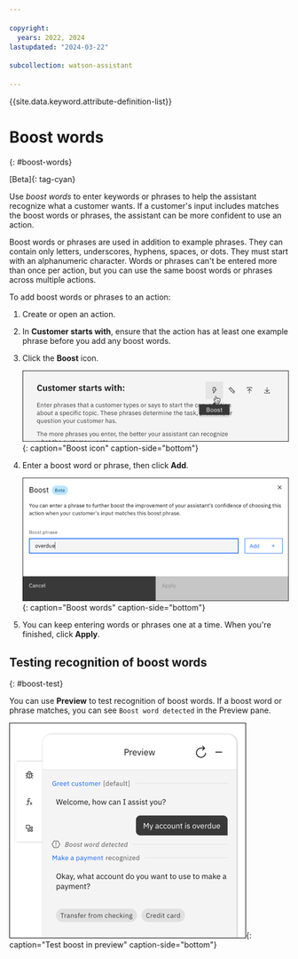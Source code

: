 ```yaml
---

copyright:
  years: 2022, 2024
lastupdated: "2024-03-22"

subcollection: watson-assistant

---
```


{{site.data.keyword.attribute-definition-list}}

# Boost words
{: #boost-words}

[Beta]{: tag-cyan}

Use *boost words* to enter keywords or phrases to help the assistant recognize what a customer wants. If a customer's input includes matches the boost words or phrases, the assistant can be more confident to use an action. 

Boost words or phrases are used in addition to example phrases. They can contain only letters, underscores, hyphens, spaces, or dots. They must start with an alphanumeric character. Words or phrases can't be entered more than once per action, but you can use the same boost words or phrases across multiple actions.



To add boost words or phrases to an action:

1. Create or open an action. 

1. In **Customer starts with**, ensure that the action has at least one example phrase before you add any boost words.

1. Click the **Boost** icon.

   ![Boost](images/boost-icon.png){: caption="Boost icon" caption-side="bottom"}

1. Enter a boost word or phrase, then click **Add**.

   ![Boost](images/boost-modal.png){: caption="Boost words" caption-side="bottom"}

1. You can keep entering words or phrases one at a time. When you're finished, click **Apply**.

## Testing recognition of boost words
{: #boost-test}

You can use **Preview** to test recognition of boost words. If a boost word or phrase matches, you can see `Boost word detected` in the Preview pane.

![Boost preview](images/boost-preview.png){: caption="Test boost in preview" caption-side="bottom"}
